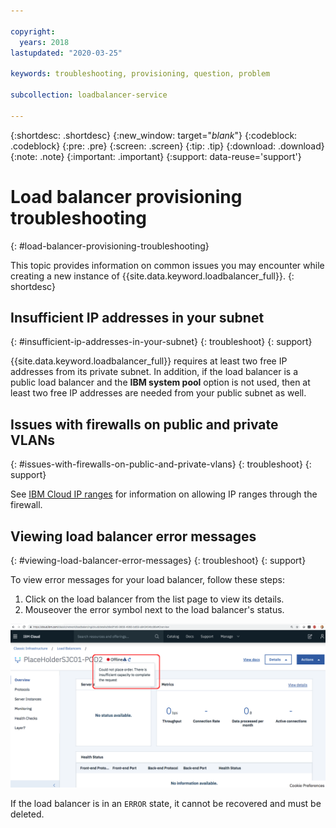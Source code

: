 ```yaml
---

copyright:
  years: 2018
lastupdated: "2020-03-25"

keywords: troubleshooting, provisioning, question, problem

subcollection: loadbalancer-service

---
```


{:shortdesc: .shortdesc}
{:new_window: target="_blank_"}
{:codeblock: .codeblock}
{:pre: .pre}
{:screen: .screen}
{:tip: .tip}
{:download: .download}
{:note: .note}
{:important: .important}
{:support: data-reuse='support'}

# Load balancer provisioning troubleshooting
{: #load-balancer-provisioning-troubleshooting}

This topic provides information on common issues you may encounter while creating a new instance of {{site.data.keyword.loadbalancer_full}}.
{: shortdesc}

## Insufficient IP addresses in your subnet
{: #insufficient-ip-addresses-in-your-subnet}
{: troubleshoot}
{: support}

{{site.data.keyword.loadbalancer_full}} requires at least two free IP addresses from its private subnet. In addition, if the load balancer is a public load balancer and the **IBM system pool** option is not used, then at least two free IP addresses are needed from your public subnet as well.

## Issues with firewalls on public and private VLANs
{: #issues-with-firewalls-on-public-and-private-vlans}
{: troubleshoot}
{: support}

See [IBM Cloud IP ranges](/docs/hardware-firewall-dedicated?topic=hardware-firewall-dedicated-ibm-cloud-ip-ranges#ibm-cloud-ip-ranges) for information on allowing IP ranges through the firewall.

## Viewing load balancer error messages
{: #viewing-load-balancer-error-messages}
{: troubleshoot}
{: support}

To view error messages for your load balancer, follow these steps:

1. Click on the load balancer from the list page to view its details.
2. Mouseover the error symbol next to the load balancer's status.

![View errors](images/CLB_view_error_PUP.png "View errors")

If the load balancer is in an `ERROR` state, it cannot be recovered and must be deleted.
